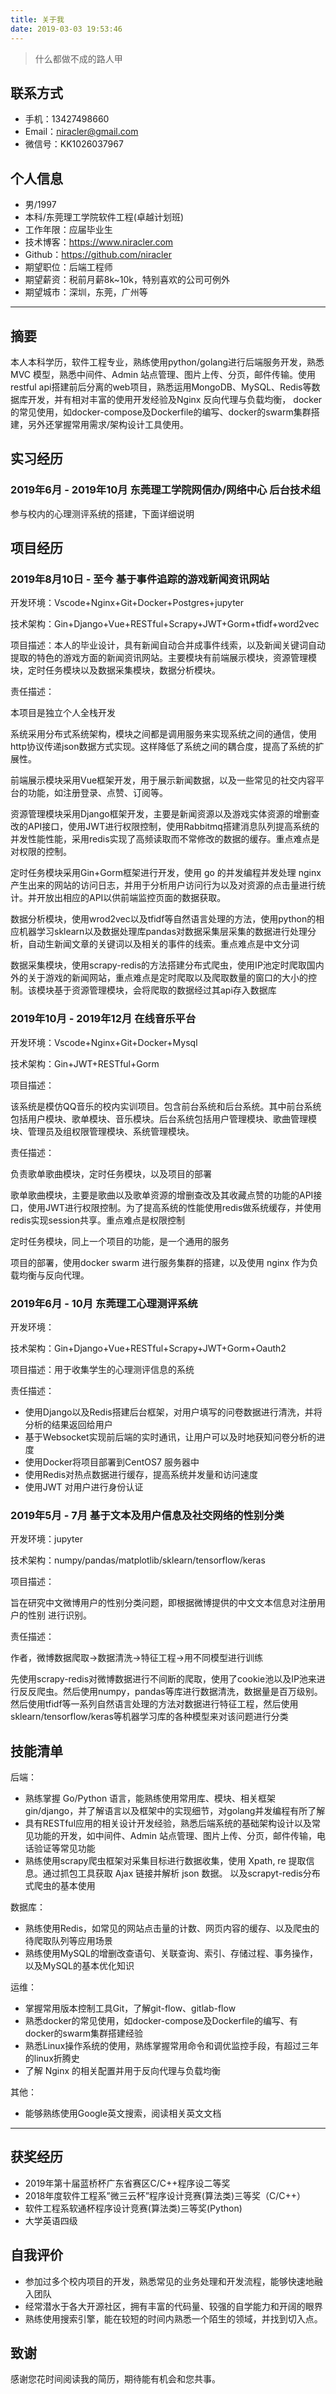 ```yaml
---
title: 关于我
date: 2019-03-03 19:53:46
---
```


> 什么都做不成的路人甲

## 联系方式

- 手机：13427498660
- Email：niracler@gmail.com
- 微信号：KK1026037967

## 个人信息

- 男/1997
- 本科/东莞理工学院软件工程(卓越计划班)
- 工作年限：应届毕业生
- 技术博客：https://www.niracler.com
- Github：https://github.com/niracler
- 期望职位：后端工程师
- 期望薪资：税前月薪8k~10k，特别喜欢的公司可例外
- 期望城市：深圳，东莞，广州等

---

## 摘要

本人本科学历，软件工程专业，熟练使用python/golang进行后端服务开发，熟悉 MVC 模型，熟悉中间件、Admin 站点管理、图片上传、分页，邮件传输。使用restful api搭建前后分离的web项目，熟悉运用MongoDB、MySQL、Redis等数据库开发，并有相对丰富的使用开发经验及Nginx 反向代理与负载均衡， docker的常见使用，如docker-compose及Dockerfile的编写、docker的swarm集群搭建，另外还掌握常用需求/架构设计工具使用。

## 实习经历

### 2019年6月 - 2019年10月 东莞理工学院网信办/网络中心 后台技术组

参与校内的心理测评系统的搭建，下面详细说明

## 项目经历

### 2019年8月10日 - 至今  基于事件追踪的游戏新闻资讯网站

开发环境：Vscode+Nginx+Git+Docker+Postgres+jupyter

技术架构：Gin+Django+Vue+RESTful+Scrapy+JWT+Gorm+tfidf+word2vec

项目描述：本人的毕业设计，具有新闻自动合并成事件线索，以及新闻关键词自动提取的特色的游戏方面的新闻资讯网站。主要模块有前端展示模块，资源管理模块，定时任务模块以及数据采集模块，数据分析模块。

责任描述：

本项目是独立个人全栈开发

系统采用分布式系统架构，模块之间都是调用服务来实现系统之间的通信，使用http协议传递json数据方式实现。这样降低了系统之间的耦合度，提高了系统的扩展性。

前端展示模块采用Vue框架开发，用于展示新闻数据，以及一些常见的社交内容平台的功能，如注册登录、点赞、订阅等。

资源管理模块采用Django框架开发，主要是新闻资源以及游戏实体资源的增删查改的API接口，使用JWT进行权限控制，使用Rabbitmq搭建消息队列提高系统的并发性能性能，采用redis实现了高频读取而不常修改的数据的缓存。重点难点是对权限的控制。

定时任务模块采用Gin+Gorm框架进行开发，使用 go 的并发编程并发处理 nginx 产生出来的网站的访问日志，并用于分析用户访问行为以及对资源的点击量进行统计。并开放出相应的API以供前端监控页面的数据获取。

数据分析模块，使用wrod2vec以及tfidf等自然语言处理的方法，使用python的相应机器学习sklearn以及数据处理库pandas对数据采集层采集的数据进行处理分析，自动生新闻文章的关键词以及相关的事件的线索。重点难点是中文分词

数据采集模块，使用scrapy-redis的方法搭建分布式爬虫，使用IP池定时爬取国内外的关于游戏的新闻网站，重点难点是定时爬取以及爬取数量的窗口的大小的控制。该模块基于资源管理模块，会将爬取的数据经过其api存入数据库

### 2019年10月 - 2019年12月 在线音乐平台

开发环境：Vscode+Nginx+Git+Docker+Mysql

技术架构：Gin+JWT+RESTful+Gorm

项目描述：

该系统是模仿QQ音乐的校内实训项目。包含前台系统和后台系统。其中前台系统包括用户模块、歌单模块、音乐模块。后台系统包括用户管理模块、歌曲管理模块、管理员及组权限管理模块、系统管理模块。

责任描述：

负责歌单歌曲模块，定时任务模块，以及项目的部署

歌单歌曲模块，主要是歌曲以及歌单资源的增删查改及其收藏点赞的功能的API接口，使用JWT进行权限控制。为了提高系统的性能使用redis做系统缓存，并使用redis实现session共享。重点难点是权限控制

定时任务模块，同上一个项目的功能，是一个通用的服务

项目的部署，使用docker swarm 进行服务集群的搭建，以及使用 nginx 作为负载均衡与反向代理。

### 2019年6月 - 10月 东莞理工心理测评系统

开发环境：

技术架构：Gin+Django+Vue+RESTful+Scrapy+JWT+Gorm+Oauth2

项目描述：用于收集学生的心理测评信息的系统

责任描述：

- 使用Django以及Redis搭建后台框架，对用户填写的问卷数据进行清洗，并将分析的结果返回给用户
- 基于Websocket实现前后端的实时通讯，让用户可以及时地获知问卷分析的进度
- 使用Docker将项目部署到CentOS7 服务器中
- 使用Redis对热点数据进行缓存，提高系统并发量和访问速度
- 使用JWT 对用户进行身份认证

### 2019年5月 - 7月 基于文本及用户信息及社交网络的性别分类

开发环境：jupyter

技术架构：numpy/pandas/matplotlib/sklearn/tensorflow/keras

项目描述：

旨在研究中文微博用户的性别分类问题，即根据微博提供的中文文本信息对注册用户的性别 进行识别。

责任描述：

作者，微博数据爬取->数据清洗->特征工程->用不同模型进行训练

先使用scrapy-redis对微博数据进行不间断的爬取，使用了cookie池以及IP池来进行反反爬虫。然后使用numpy，pandas等库进行数据清洗，数据量是百万级别。然后使用tfidf等一系列自然语言处理的方法对数据进行特征工程，然后使用sklearn/tensorflow/keras等机器学习库的各种模型来对该问题进行分类

## 技能清单

后端：

- 熟练掌握 Go/Python 语言，能熟练使用常用库、模块、相关框架 gin/django，并了解语言以及框架中的实现细节，对golang并发编程有所了解
- 具有RESTful应用的相关设计开发经验，熟悉后端系统的基础架构设计以及常见功能的开发，如中间件、Admin 站点管理、图片上传、分页，邮件传输，电话验证等常见功能
- 熟练使用scrapy爬虫框架对采集目标进行数据收集，使用 Xpath, re 提取信息。通过抓包工具获取 Ajax 链接并解析 json 数据。 以及scrapyt-redis分布式爬虫的基本使用

数据库：

- 熟练使用Redis，如常见的网站点击量的计数、网页内容的缓存、以及爬虫的待爬取队列等应用场景
- 熟练使用MySQL的增删改查语句、关联查询、索引、存储过程、事务操作，以及MySQL的基本优化知识

运维：

- 掌握常用版本控制工具Git，了解git-flow、gitlab-flow
- 熟悉docker的常见使用，如docker-compose及Dockerfile的编写、有docker的swarm集群搭建经验
- 熟悉Linux操作系统的使用，熟练掌握常用命令和调优监控手段，有超过三年的linux折腾史
- 了解 Nginx 的相关配置并用于反向代理与负载均衡

其他：

- 能够熟练使用Google英文搜索，阅读相关英文文档

---

## 获奖经历

- 2019年第十届蓝桥杯广东省赛区C/C++程序设二等奖
- 2018年度软件工程系”微三云杯”程序设计竞赛(算法类)三等奖（C/C++）
- 软件工程系软通杯程序设计竞赛(算法类)三等奖(Python)
- 大学英语四级

## 自我评价

- 参加过多个校内项目的开发，熟悉常见的业务处理和开发流程，能够快速地融入团队
- 经常潜水于各大开源社区，拥有丰富的代码量、较强的自学能力和开阔的眼界
- 熟练使用搜索引擎，能在较短的时间内熟悉一个陌生的领域，并找到切入点。

## 致谢

感谢您花时间阅读我的简历，期待能有机会和您共事。
